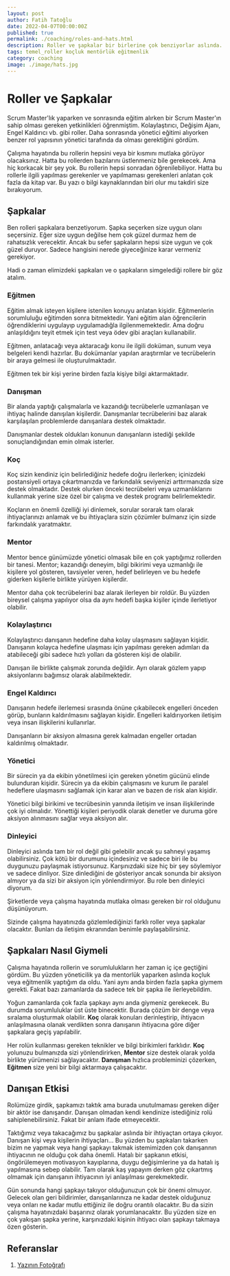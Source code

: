 ```yaml
---
layout: post
author: Fatih Tatoğlu
date: 2022-04-07T00:00:00Z
published: true
permalink: ./coaching/roles-and-hats.html
description: Roller ve şapkalar bir birlerine çok benziyorlar aslında. Hangi şapkayı tercih edeceğinize, bu yazıyı okuduktan sonra daha kolay karar vereceksiniz.
tags: temel_roller koçluk mentörlük eğitmenlik
category: coaching
image: ./image/hats.jpg
---
```


# Roller ve Şapkalar

Scrum Master'lık yaparken ve sonrasında eğitim alırken bir Scrum Master'ın sahip olması gereken yetkinlikleri öğrenmiştim. Kolaylaştırıcı, Değişim Ajanı, Engel Kaldırıcı vb. gibi roller. Daha sonrasında yönetici eğitimi alıyorken benzer rol yapısının yönetici tarafında da olması gerektiğini gördüm.

Çalışma hayatında bu rollerin hepsini veya bir kısmını mutlaka görüyor olacaksınız. Hatta bu rollerden bazılarını üstlenmeniz bile gerekecek. Ama hiç korkacak bir şey yok. Bu rollerin hepsi sonradan öğrenilebiliyor. Hatta bu rollerle ilgili yapılması gerekenler ve yapılmaması gerekenleri anlatan çok fazla da kitap var. Bu yazı o bilgi kaynaklarından biri olur mu takdiri size bırakıyorum.  

## Şapkalar

Ben rolleri şapkalara benzetiyorum. Şapka seçerken size uygun olanı seçersiniz. Eğer size uygun değilse hem çok güzel durmaz hem de rahatsızlık verecektir. Ancak bu sefer şapkaların hepsi size uygun ve çok güzel duruyor. Sadece hangisini nerede giyeceğinize karar vermeniz gerekiyor.

Hadi o zaman elimizdeki şapkaları ve o şapkaların simgelediği rollere bir göz atalım.

### Eğitmen

Eğitim almak isteyen kişilere istenilen konuyu anlatan kişidir. Eğitmenlerin sorumluluğu eğitimden sonra bitmektedir. Yani eğitim alan öğrencilerin öğrendiklerini uygulayıp uygulamadığla ilgilenmemektedir. Ama doğru anlaşıldığını teyit etmek için test veya ödev gibi araçları kullanabilir.

Eğitmen, anlatacağı veya aktaracağı konu ile ilgili doküman, sunum veya belgeleri kendi hazırlar. Bu dokümanlar yapılan araştırmlar ve tecrübelerin bir araya gelmesi ile oluşturulmaktadır.

Eğitmen tek bir kişi yerine birden fazla kişiye bilgi aktarmaktadır.

### Danışman

Bir alanda yaptığı çalışmalarla ve kazandığı tecrübelerle uzmanlaşan ve ihtiyaç halinde danışılan kişilerdir. Danışmanlar tecrübelerini baz alarak karşılaşılan problemlerde danışanlara destek olmaktadır.

Danışmanlar destek oldukları konunun danışanların istediği şekilde sonuçlandığından emin olmak isterler.

### Koç

Koç sizin kendiniz için belirlediğiniz hedefe doğru ilerlerken; içinizdeki postansiyeli ortaya çıkartmanızda ve farkındalık seviyenizi arttırmanızda size destek olmaktadır. Destek olurken önceki tecrübeleri veya uzmanlıklarını kullanmak yerine size özel bir çalışma ve destek programı belirlemektedir.

Koçların en önemli özelliği iyi dinlemek, sorular sorarak tam olarak ihtiyaçlarınızı anlamak ve bu ihtiyaçlara sizin çözümler bulmanız için sizde farkındalık yaratmaktır.

### Mentor

Mentor bence günümüzde yönetici olmasak bile en çok yaptığımız rollerden bir tanesi. Mentor; kazandığı deneyim, bilgi bikirimi veya uzmanlığı ile kişilere yol gösteren, tavsiyeler veren, hedef belirleyen ve bu hedefe giderken kişilerle birlikte yürüyen kişilerdir.

Mentor daha çok tecrübelerini baz alarak ilerleyen bir roldür. Bu yüzden bireysel çalışma yapılıyor olsa da aynı hedefi başka kişiler içinde ilerletiyor olabilir.

### Kolaylaştırıcı

Kolaylaştırıcı danışanın hedefine daha kolay ulaşmasını sağlayan kişidir. Danışanın kolayca hedefine ulaşması için yapılması gereken adımları da atabileceği gibi sadece hızlı yolları da gösteren kişi de olabilir.

Danışan ile birlikte çalışmak zorunda değildir. Ayrı olarak gözlem yapıp aksiyonlarını bağımsız olarak alabilmektedir.

### Engel Kaldırıcı

Danışanın hedefe ilerlemesi sırasında önüne çıkabilecek engelleri önceden görüp, bunların kaldırılmasını sağlayan kişidir. Engelleri kaldırıyorken iletişim veya insan ilişkilerini kullanırlar.

Danışanların bir aksiyon almasına gerek kalmadan engeller ortadan kaldırılmış olmaktadır.

### Yönetici

Bir sürecin ya da ekibin yönetilmesi için gereken yönetim gücünü elinde bulunduran kişidir. Sürecin ya da ekibin çalışmasını ve kurum ile paralel hedeflere ulaşmasını sağlamak için karar alan ve bazen de risk alan kişidir.

Yönetici bilgi birikimi ve tecrübesinin yanında iletişim ve insan ilişkilerinde çok iyi olmalıdır. Yönettiği kişileri periyodik olarak denetler ve duruma göre aksiyon alınmasını sağlar veya aksiyon alır.

### Dinleyici

Dinleyici aslında tam bir rol değil gibi gelebilir ancak şu sahneyi yaşamış olabilirsiniz. Çok kötü bir durumunu içindesiniz ve sadece biri ile bu duygunuzu paylaşmak istiyorsunuz. Karşınızdaki size hiç bir şey söylemiyor ve sadece dinliyor. Size dinlediğini de gösteriyor ancak sonunda bir aksiyon almıyor ya da sizi bir aksiyon için yönlendirmiyor. Bu role ben dinleyici diyorum.

Şirketlerde veya çalışma hayatında mutlaka olması gereken bir rol olduğunu düşünüyorum.

Sizinde çalışma hayatınızda gözlemlediğinizi farklı roller veya şapkalar olacaktır. Bunları da iletişim ekranından benimle paylaşabilirsiniz.

## Şapkaları Nasıl Giymeli

Çalışma hayatında rollerin ve sorumlulukların her zaman iç içe geçtiğini gördüm. Bu yüzden yöneticilik ya da mentorlük yaparken aslında koçluk veya eğitmenlik yaptığım da oldu. Yani aynı anda birden fazla şapka giymem gerekti. Fakat bazı zamanlarda da sadece tek bir şapka ile ilerleyebildim.

Yoğun zamanlarda çok fazla şapkayı aynı anda giymeniz gerekecek. Bu durumda sorumluluklar üst üste binecektir. Burada çözüm bir denge veya sıralama oluşturmak olabilir. **Koç** olarak konuları derinleştirip, ihtiyacın anlaşılmasına olanak verdikten sonra danışanın ihtiyacına göre diğer şapkalara geçiş yapılabilir. 

Her rolün kullanması gereken teknikler ve bilgi birikimleri farklıdır. **Koç** yolunuzu bulmanızda sizi yönlendirirken, **Mentor** size destek olarak yolda birlikte yürümenizi sağlayacaktır. **Danışman** hızlıca probleminizi çözerken, **Eğitmen** size yeni bir bilgi aktarmaya çalışacaktır.

## Danışan Etkisi

Rolümüze girdik, şapkamızı taktık ama burada unutulmaması gereken diğer bir aktör ise danışandır. Danışan olmadan kendi kendinize istediğiniz rolü sahiplenebilirsiniz. Fakat bir anlam ifade etmeyecektir.

Taktığımız veya takacağımız bu şapkalar aslında bir ihtiyaçtan ortaya çıkıyor. Danışan kişi veya kişilerin ihtiyaçları... Bu yüzden bu şapkaları takarken bizim ne yapmak veya hangi şapkayı takmak istemimizden çok danışannın ihtiyacının ne olduğu çok daha önemli. Hatalı bir şapkanın etkisi, öngörülemeyen motivasyon kayıplarına, duygu değişimlerine ya da hatalı iş yapılmasına sebep olabilir. Tam olarak kaş yapayım derken göz çıkartmış olmamak için danışanın ihtiyacının iyi anlaşılması gerekmektedir.

Gün sonunda hangi şapkayı takıyor olduğunuzun çok bir önemi olmuyor. Gelecek olan geri bildirimler, danışanlarınıza ne kadar destek olduğunuz veya onları ne kadar mutlu ettiğiniz ile doğru orantılı olacaktır. Bu da sizin çalışma hayatınızdaki başarınız olarak yorumlanacaktır. Bu yüzden size en çok yakışan şapka yerine, karşınızdaki kişinin ihtiyacı olan şapkayı takmaya özen gösterin.

## Referanslar

1. [Yazının Fotoğrafı](https://www.pexels.com/tr-tr/fotograf/rafta-karisik-renkli-kapak-lotu-396777/ "Yazının Fotoğrafı")

